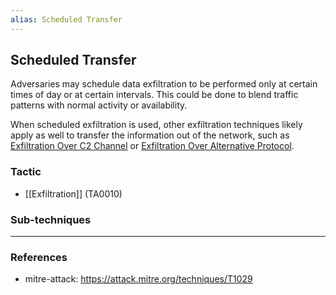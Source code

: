 ```yaml
---
alias: Scheduled Transfer
---
```


## Scheduled Transfer

Adversaries may schedule data exfiltration to be performed only at certain times of day or at certain intervals. This could be done to blend traffic patterns with normal activity or availability.

When scheduled exfiltration is used, other exfiltration techniques likely apply as well to transfer the information out of the network, such as [Exfiltration Over C2 Channel](https://attack.mitre.org/techniques/T1041) or [Exfiltration Over Alternative Protocol](https://attack.mitre.org/techniques/T1048).


### Tactic

- [[Exfiltration]] (TA0010)

### Sub-techniques


---
### References

- mitre-attack: https://attack.mitre.org/techniques/T1029
